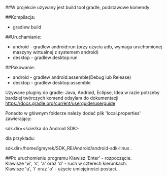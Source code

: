 ##W projekcie używany jest build tool gradle, podstawowe komendy:

##Kompilacja:
  * gradlew build
  
##Uruchamianie:
  * android - gradlew android:run (przy użyciu adb, wymaga uruchomionej maszyny wirtualnej z systemem android)
  * desktop - gradlew desktop:run
  
##Pakowanie:
  * android - gradlew android:assemble(Debug lub Release)
  * desktop - gradlew desktop:assemble
  
Używane pluginy do gradle: Java, Android, Eclipse, Idea w razie potrzeby bardziej twórczych komend odsylam do dokumentacji
https://docs.gradle.org/current/userguide/userguide

Ponadto w głównym folderze należy dodać plik 'local.properties' zawierający:

sdk.dir=<ścieżka do Android SDK>

dla przykładu:

sdk.dir=/home/lgmyrek/SDK_RE/Android/android-sdk-linux .

##Po uruchomieniu programu
Klawisz 'Enter' - rozpoczęcie.  
Klawisze 'w', 's', 'a' oraz 'd' - ruch w czterech kierunkach.  
Klawisze 'u', 'i' oraz 'o' - użycie umiejętności postaci.
